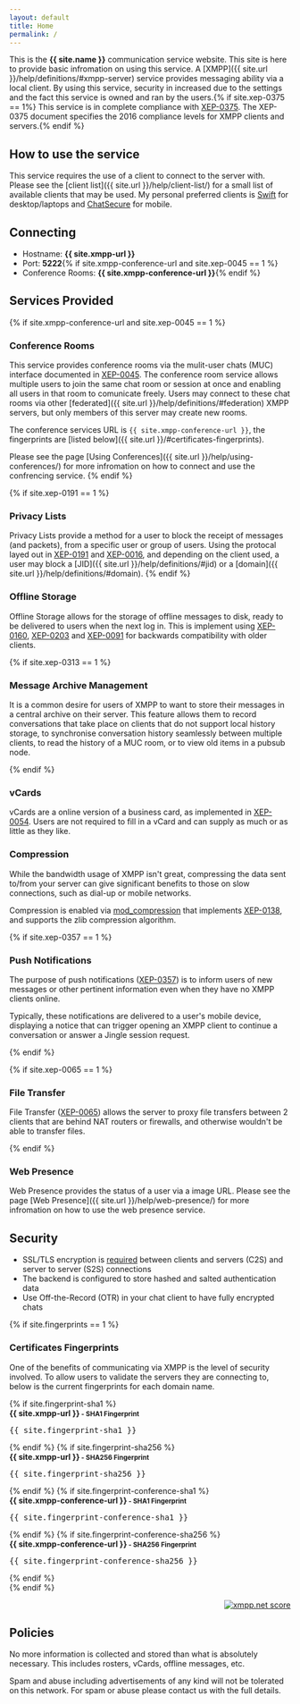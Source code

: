 ```yaml
---
layout: default
title: Home
permalink: /
---
```


This is the **{{ site.name }}** communication service website.  This site is here to provide basic infromation on using this service.  A [XMPP]({{ site.url }}/help/definitions/#xmpp-server) service provides messaging ability via a local client.  By using this service, security in increased due to the settings and the fact this service is owned and ran by the users.{% if site.xep-0375 == 1%}  This service is in complete compliance with [XEP-0375](https://xmpp.org/extensions/xep-0375.html). The XEP-0375 document specifies the 2016 compliance levels for XMPP clients and servers.{% endif %}

## How to use the service

This service requires the use of a client to connect to the server with.  Please see the [client list]({{ site.url }}/help/client-list/) for a small list of available clients that may be used.  My personal preferred clients is [Swift](http://swift.im/) for desktop/laptops and [ChatSecure](https://guardianproject.info/apps/chatsecure/) for mobile.

## Connecting

* Hostname: <b>{{ site.xmpp-url }}</b>
* Port: <b>5222</b>{% if site.xmpp-conference-url and site.xep-0045 == 1 %}
* Conference Rooms: <b>{{ site.xmpp-conference-url }}</b>{% endif %}

## Services Provided

{% if site.xmpp-conference-url and site.xep-0045 == 1 %}
### Conference Rooms

This service provides conference rooms via the mulit-user chats (MUC) interface documented in [XEP-0045](http://xmpp.org/extensions/xep-0045.html).  The conference room service allows multiple users to join the same chat room or session at once and enabling all users in that room to comunicate freely.  Users may connect to these chat rooms via other [federated]({{ site.url }}/help/definitions/#federation) XMPP servers, but only members of this server may create new rooms.

The conference services URL is `{{ site.xmpp-conference-url }}`, the fingerprints are [listed below]({{ site.url }}/#certificates-fingerprints).

Please see the page [Using Conferences]({{ site.url }}/help/using-conferences/) for more infromation on how to connect and use the confrencing service.
{% endif %}

{% if site.xep-0191 == 1 %}
### Privacy Lists

Privacy Lists provide a method for a user to block the receipt of messages (and packets), from a specific user or group of users.  Using the protocal layed out in [XEP-0191](https://xmpp.org/extensions/xep-0191.html) and [XEP-0016](https://xmpp.org/extensions/xep-0016.html), and depending on the client used, a user may block a [JID]({{ site.url }}/help/definitions/#jid) or a [domain]({{ site.url }}/help/definitions/#domain).
{% endif %}

### Offline Storage

Offline Storage allows for the storage of offline messages to disk, ready to be delivered to users when the next log in.  This is implement using [XEP-0160](http://xmpp.org/extensions/xep-0160.html), [XEP-0203](http://xmpp.org/extensions/xep-0203.html) and [XEP-0091](http://xmpp.org/extensions/xep-0091.html) for backwards compatibility with older clients.

{% if site.xep-0313 == 1 %}
### Message Archive Management

It is a common desire for users of XMPP to want to store their messages in a central archive on their server. This feature allows them to record conversations that take place on clients that do not support local history storage, to synchronise conversation history seamlessly between multiple clients, to read the history of a MUC room, or to view old items in a pubsub node.

{% endif %}

### vCards

vCards are a online version of a business card, as implemented in [XEP-0054](http://xmpp.org/extensions/xep-0054.html). Users are not required to fill in a vCard and can supply as much or as little as they like.

### Compression

While the bandwidth usage of XMPP isn't great, compressing the data sent to/from your server can give significant benefits to those on slow connections, such as dial-up or mobile networks.

Compression is enabled via [mod_compression](https://prosody.im/doc/modules/mod_compression) that implements [XEP-0138](http://xmpp.org/extensions/xep-0138.html), and supports the zlib compression algorithm.

{% if site.xep-0357 == 1 %}
### Push Notifications

The purpose of push notifications ([XEP-0357](https://xmpp.org/extensions/xep-0357.html)) is to inform users of new messages or other pertinent information even when they have no XMPP clients online.

Typically, these notifications are delivered to a user's mobile device, displaying a notice that can trigger opening an XMPP client to continue a conversation or answer a Jingle session request.

{% endif %}

{% if site.xep-0065 == 1 %}
### File Transfer

File Transfer ([XEP-0065](https://xmpp.org/extensions/xep-0065.html)) allows the server to proxy file transfers between 2 clients that are behind NAT routers or firewalls, and otherwise wouldn't be able to transfer files.

{% endif %}

### Web Presence

Web Presence provides the status of a user via a image URL.  Please see the page [Web Presence]({{ site.url }}/help/web-presence/) for more infromation on how to use the web presence service.

## Security

* SSL/TLS encryption is [required](https://github.com/stpeter/manifesto/blob/master/manifesto.txt) between clients and servers (C2S) and server to server (S2S) connections
* The backend is configured to store hashed and salted authentication data
* Use Off-the-Record (OTR) in your chat client to have fully encrypted chats

{% if site.fingerprints == 1 %}
### Certificates Fingerprints

One of the benefits of communicating via XMPP is the level of security involved.  To allow users to validate the servers they are connecting to, below is the current fingerprints for each domain name.

<div id="cert-table">
{% if site.fingerprint-sha1 %}
  <div class="cert-title">
    <b>{{ site.xmpp-url }}<small> - SHA1 Fingerprint</small></b>
  </div>
  <div class="cert-content">
    <pre>{{ site.fingerprint-sha1 }}</pre>
  </div>
{% endif %}
{% if site.fingerprint-sha256 %}
  <div class="cert-title">
    <b>{{ site.xmpp-url }}<small> - SHA256 Fingerprint</small></b>
  </div>
  <div class="cert-content">
    <pre>{{ site.fingerprint-sha256 }}</pre>
  </div>
{% endif %}
{% if site.fingerprint-conference-sha1 %}
  <div class="cert-title">
    <b>{{ site.xmpp-conference-url }}<small> - SHA1 Fingerprint</small></b>
  </div>
  <div class="cert-content">
    <pre>{{ site.fingerprint-conference-sha1 }}</pre>
  </div>
{% endif %}
{% if site.fingerprint-conference-sha256 %}
  <div class="cert-title">
    <b>{{ site.xmpp-conference-url }}<small> - SHA256 Fingerprint</small></b>
  </div>
  <div class="cert-content">
    <pre>{{ site.fingerprint-conference-sha256 }}</pre>
  </div>
{% endif %}
</div> <!-- Closing cert-table id div -->
{% endif %}

<p style='text-align:right;'><a href="https://xmpp.net/result.php?domain={{ site.xmpp-url }}&amp;type=server"><img src="https://xmpp.net/badge.php?domain={{ site.xmpp-url }}" alt="xmpp.net score" /></a></p>

## Policies

No more information is collected and stored than what is absolutely necessary. This includes rosters, vCards, offline messages, etc.

Spam and abuse including advertisements of any kind will not be tolerated on this network. For spam or abuse please contact us with the full details.
